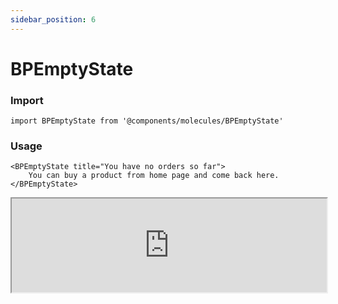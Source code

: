 ```yaml
---
sidebar_position: 6
---
```


#  BPEmptyState

### Import

```tsx
import BPEmptyState from '@components/molecules/BPEmptyState'
```

### Usage 

```tsx
<BPEmptyState title="You have no orders so far">
    You can buy a product from home page and come back here.
</BPEmptyState>
```

<iframe width="100%" heigh="200px" src="https://ui-kit.blue-panda.dev/iframe.html?args=&id=molecules-bpemptystate--basic" />


### Props 


| Prop | Default | Options |
| ----------- | ----------- | ----------- |
| icon | null | ReactElement<any, string \| JSXElementConstructor<any\>\> |
| variant | default | 'default' \| 'inverted' \| 'danger' \| 'cyber' \| 'caution' \| 'success' \| 'primary' \| 'secondary' \| 'accent' \| 'light' \| 'link’ | 
| size | md | 'xxs'  \| 'xs'   \| 's'  \| 'md'  \| 'lg'  \| 'xl' \| 'xxl' 
| magic | false | true \|  false 
| title | null | string
| titleClass | null | string



Check more colors, statuses and styles at: 
<img src={'/img/sb.png'} alt="Storybook" style={{width: '15px'}} />

https://ui-kit.blue-panda.dev/?path=/story/molecules-bpemptystate--basic
